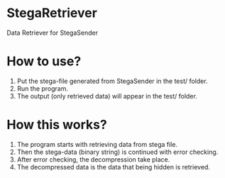 # StegaRetriever
Data Retriever for StegaSender  

# How to use?
1. Put the stega-file generated from StegaSender in the test/ folder.  
2. Run the program.  
3. The output (only retrieved data) will appear in the test/ folder.  

# How this works?
1. The program starts with retrieving data from stega file.  
2. Then the stega-data (binary string) is continued with error checking.
3. After error checking, the decompression take place.
4. The decompressed data is the data that being hidden is retrieved.  
